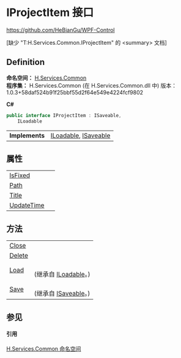 # IProjectItem 接口
https://github.com/HeBianGu/WPF-Control

\[缺少 "T:H.Services.Common.IProjectItem" 的 &lt;summary&gt; 文档\]



## Definition
**命名空间：** <a href="b9cdd84f-6623-a51a-f53b-465103ced202">H.Services.Common</a>  
**程序集：** H.Services.Common (在 H.Services.Common.dll 中) 版本：1.0.3+58daf524b91f25bbf55d2f64e549e4224fcf9802

**C#**
``` C#
public interface IProjectItem : ISaveable, 
	ILoadable
```

<table><tr><td><strong>Implements</strong></td><td><a href="fe4e7996-30a2-ccbf-c9bd-c591eee0d01c">ILoadable</a>, <a href="693534bf-0b52-210b-6c8e-1ba27700d3d4">ISaveable</a></td></tr>
</table>



## 属性
<table>
<tr>
<td><a href="84eedeb7-6d5e-4fec-6a12-1d7ca2bea15f">IsFixed</a></td>
<td> </td></tr>
<tr>
<td><a href="e995cc29-85bc-32db-6640-70975aa5cde0">Path</a></td>
<td> </td></tr>
<tr>
<td><a href="8b8c8af1-79d4-8c6a-eea3-0a1a3e80711c">Title</a></td>
<td> </td></tr>
<tr>
<td><a href="0a23f628-bac1-f1cd-610f-eb2ec81fd5b4">UpdateTime</a></td>
<td> </td></tr>
</table>

## 方法
<table>
<tr>
<td><a href="22acffa4-518a-4351-1d22-fa4817c068ce">Close</a></td>
<td> </td></tr>
<tr>
<td><a href="66a9e81c-91be-7bc0-d745-6c0d664cf6a3">Delete</a></td>
<td> </td></tr>
<tr>
<td><a href="0345f632-56c8-2ec7-1873-87985b5ce519">Load</a></td>
<td><br />(继承自 <a href="fe4e7996-30a2-ccbf-c9bd-c591eee0d01c">ILoadable</a>。)</td></tr>
<tr>
<td><a href="118af69d-a07b-fb09-436c-8eedb04d9f42">Save</a></td>
<td><br />(继承自 <a href="693534bf-0b52-210b-6c8e-1ba27700d3d4">ISaveable</a>。)</td></tr>
</table>

## 参见


#### 引用
<a href="b9cdd84f-6623-a51a-f53b-465103ced202">H.Services.Common 命名空间</a>  

